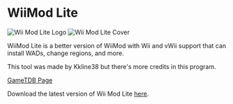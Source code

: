 # WiiMod Lite
<img src="https://rc24.xyz/images/wiimodlite/Wii_Mod_Lite_Logo.png" alt="Wii Mod Lite Logo" />

<img src="http://art.gametdb.com/wii/cover3D/US/DLIA.png" alt="Wii Mod Lite Cover" />

WiiMod Lite is a better version of WiiMod with Wii and vWii support that can install WADs, change regions, and more.

This tool was made by Kkline38 but there's more credits in this program.

<a href="http://gametdb.com/Wii/DLIA">GameTDB Page</a>

Download the latest version of Wii Mod Lite <a href="https://github.com/RiiConnect24/Wii-Mod-Lite/releases">here</a>.
